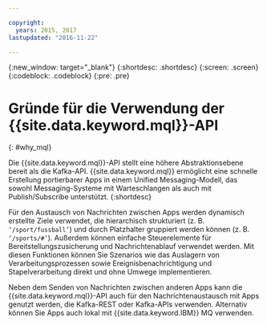```yaml
---

copyright:
  years: 2015, 2017
lastupdated: "2016-11-22"

---
```


{:new_window: target="_blank"}
{:shortdesc: .shortdesc}
{:screen: .screen}
{:codeblock: .codeblock}
{:pre: .pre}

# Gründe für die Verwendung der {{site.data.keyword.mql}}-API
{: #why_mql}

Die {{site.data.keyword.mql}}-API stellt eine höhere Abstraktionsebene
bereit als die Kafka-API. {{site.data.keyword.mql}} ermöglicht eine schnelle Erstellung
portierbarer Apps in einem Unified Messaging-Modell, das sowohl Messaging-Systeme mit
Warteschlangen als auch mit Publish/Subscribe unterstützt. 
{:shortdesc}

Für den Austausch von Nachrichten zwischen Apps werden dynamisch erstellte Ziele verwendet, die
hierarchisch strukturiert (z. B. <code>‘/sport/fussball’</code>) und durch Platzhalter gruppiert
werden können (z. B.
<code>‘/sports/#’</code>). Außerdem können einfache Steuerelemente für Bereitstellungszusicherung und Nachrichtenablauf verwendet werden.
Mit diesen Funktionen können Sie Szenarios wie das Auslagern von Verarbeitungsprozessen sowie Ereignisbenachrichtigung und
Stapelverarbeitung direkt und ohne Umwege implementieren.

Neben dem Senden von Nachrichten zwischen anderen Apps kann die {{site.data.keyword.mql}}-API auch für den Nachrichtenaustausch mit Apps genutzt werden, die Kafka-REST oder Kafka-APIs verwenden. Alternativ können Sie Apps auch lokal mit {{site.data.keyword.IBM}} MQ verwenden.

